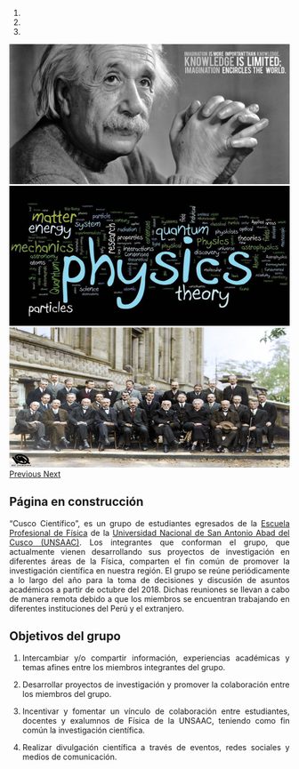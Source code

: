 ---
---

<!--<img src="img/miembros_cc/imagen_moche.png" title=" " alt="Imagen Moche" /> -->
<!--<img src="img/404-people.png" title=" " alt="Imagen Moche" /> -->
<link href="//netdna.bootstrapcdn.com/bootstrap/3.0.0/css/bootstrap-glyphicons.css" rel="stylesheet">
<!-- Carousel ================================================== -->
<div id="myCarousel" class="carousel slide" data-ride="carousel">
<!-- Indicators -->
  <ol class="carousel-indicators">
    <li data-target="#myCarousel" data-slide-to="0" class="active"></li>
    <li data-target="#myCarousel" data-slide-to="1"></li>
    <li data-target="#myCarousel" data-slide-to="2"></li>
  </ol>

  <div class="carousel-inner">
    <div class="item active">
    <!--<img data-src="holder.js/900x500/auto/#777:#7a7a7a/text:slide img/slide-0.png" alt="loading image">-->
      <img src="img/slide-0.png" alt="nice picture of Einstein" />
    </div>
    <div class="item">
    <!--<img data-src="holder.js/900x500/auto/#777:#7a7a7a/text:slide img/slide-1.png" alt="loading image">-->
      <img src="img/slide-1.png" alt="nice picture of physics brands" />
    </div>
    <div class="item">
    <!--<img data-src="holder.js/900x500/auto/#777:#7a7a7a/text:slide img/slide-2.png" alt="loading image">-->
      <img src="img/slide-2.png" alt="nice picture of physicist" />
    </div>
  </div>
  <a class="left carousel-control" href="#myCarousel" data-slide="prev">
    <span class="glyphicon glyphicon-chevron-left"></span>
    <span class="sr-only">Previous</span>
  </a>
  <a class="right carousel-control" href="#myCarousel" data-slide="next">
    <span class="glyphicon glyphicon-chevron-right"></span>
    <span class="sr-only">Next</span>
  </a>
</div> <!-- /.carousel -->

## **Página en construcción**

<p style='text-align: justify;'> “Cusco Científico”, es un grupo de estudiantes egresados de la <a href="http://fi.unsaac.edu.pe/home/"> Escuela Profesional de Física</a> de la <a href="http://www.unsaac.edu.pe/">Universidad Nacional de San Antonio Abad del Cusco (UNSAAC)</a>. Los integrantes que conforman el grupo, que actualmente vienen desarrollando sus proyectos de investigación en diferentes áreas de la Física, comparten el fin común de promover la investigación científica en nuestra región. El grupo se reúne periódicamente a lo largo del año para la toma de decisiones y discusión de asuntos académicos a partir de octubre del 2018. Dichas reuniones se llevan a cabo de manera remota debido a que los miembros se encuentran trabajando en diferentes instituciones del Perú y el extranjero.
</p> 

## **Objetivos del grupo**

<ol>
<li><p style='text-align: justify;'>Intercambiar y/o compartir información, experiencias académicas y temas afines entre los miembros integrantes del grupo.</p></li>
<li><p style='text-align: justify;'>Desarrollar proyectos de investigación y promover la colaboración entre los miembros del grupo.</p></li>
<li><p style='text-align: justify;'>Incentivar y fomentar un vínculo de colaboración entre estudiantes, docentes y exalumnos de Física de la UNSAAC, teniendo como fin común la investigación científica.</p>  </li>
<li><p style='text-align: justify;'>Realizar divulgación científica a través de eventos, redes sociales y medios de comunicación.</p> </li>
</ol>
<!--The **R** **E**pidemics **Con**sortium (RECON) is an international
not-for-profit, **non-governmental organisation** gathering experts in data
science, modelling methodology, public health, and software development to
create the next generation of analytics tools for informing the response
to *disease outbreaks*, *health emergencies* and *humanitarian crises*, 
using the [R software](https://www.r-project.org/) and other free, 
open-source resources.

This includes packages specifically designed for handling, visualising, and
analysing outbreak data using cutting-edge statistical methods, as well as more
general-purpose tools for data cleaning, versioning, and encryption, and system
infrastructure.

Our packages must fulfil three key aspects:

- *Efficiency*: our tools can be used in real time to improve situation
  awareness and inform intervention strategies.

- *Reliability*: our tools are thoroughly and constantly tested using
  professional software development methods.

- *Accessibility*: our tools are free, open-source, and available on virtually
  any platform; they can be used with different levels of expertise, and aim to
  provide graphical user interfaces implementing the most important
  functionalities.

Besides its active involvement in the creation of tools, RECON is also
increasingly dedicated to:

- *disseminating knowledge*: RECON provides free, open-access training material
   on its training platform [reconlearn.org](https://reconlearn.org), and
   regularly organises workshops and short courses on outbreak analytics and
   data science. Our [public forum ](/forum), freely accessible to anyone, is
   dedicated to sharing exptertise on these topics.

- *outbreak response deployment*: RECON supports the deployment of data
   analytics resources to the field as part of the response to health
   emergencies; this includes the deployment of staff as well as analysis
   systems adapted to low resources settings.


<br> As of 19th September 2018, RECON is registered as a *not-for-profit*,
*incorporated association* regulated by the French law (registration number
W751246083), in accordance to the association law of 1st July 1901 and the
decree of the 16th August 1901. For more information about the remit of RECON,
check our official statutes in [English](documents/statutes_en_1.1.pdf) or in
[French](documents/statutes_fr_1.1.pdf).-->
